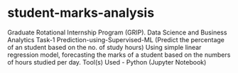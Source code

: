 # student-marks-analysis
 Graduate Rotational Internship Program (GRIP). 
Data Science and Business Analytics Task-1 
Prediction-using-Supervised-ML
(Predict the percentage of an student based on the no. of study hours)
Using simple linear regression model, forecasting the marks of a student based on the numbers of hours studied per day.
Tool(s) Used - Python (Jupyter Notebook)
